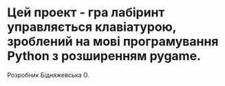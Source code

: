 # Цей проект - гра лабіринт управляється клавіатурою, зроблений на мові програмування Python з розширенням pygame. 
Розробник Бідняжевська О.
